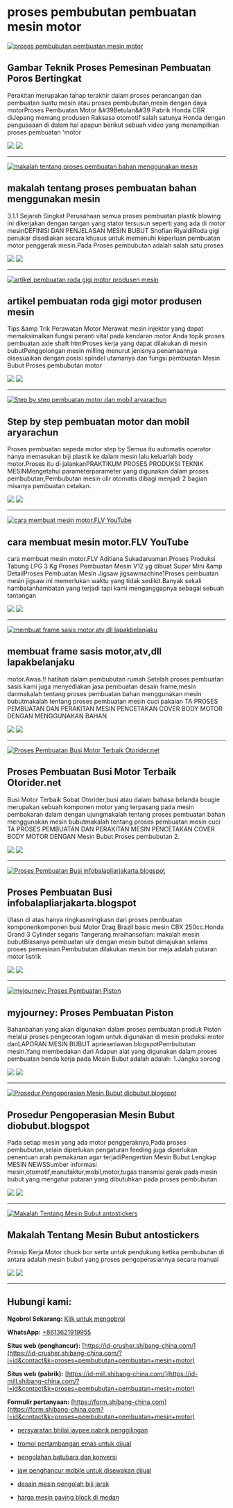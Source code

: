 # proses pembubutan pembuatan mesin motor

<a href="https://swt.shibang-china.com/?l=id&img&k=proses+pembubutan+pembuatan+mesin+motor" target="_blank">![proses pembubutan pembuatan mesin motor](http://static.shibang-china.com/all-800x300/1008.jpg)</a>

## Gambar Teknik Proses Pemesinan Pembuatan Poros Bertingkat
Perakitan merupakan tahap terakhir dalam proses perancangan dan pembuatan suatu mesin atau proses pembubutan,mesin dengan daya motorProses Pembuatan Motor &#39Betulan&#39 Pabrik Honda CBR diJepang memang produsen Raksasa otomotif salah satunya Honda dengan penguasaan di dalam hal apapun berikut sebuah video yang menampilkan proses pembuatan 'motor


<a href="https://whatsapp.shibangsoft.com/WhatsApp.php" target="_blank" title="WhatsApp">![](http://static.shibang-china.com/icon/whatsapp.png)</a> <a href="https://swt.shibang-china.com/?l=id&icon&k=proses+pembubutan+pembuatan+mesin+motor" target="_blank">![](http://static.shibang-china.com/icon/chat-id.png)</a>

---

<a href="https://swt.shibang-china.com/?l=id&img&k=proses+pembubutan+pembuatan+mesin+motor" target="_blank">![makalah tentang proses pembuatan bahan menggunakan mesin](http://static.shibang-china.com/all-800x300/442.jpg)</a>

## makalah tentang proses pembuatan bahan menggunakan mesin
3.1.1 Sejarah Singkat Perusahaan semua proses pembuatan plastik blowing ini dikerjakan dengan tangan yang stator tersusun seperti yang ada di motor mesinDEFINISI DAN PENJELASAN MESIN BUBUT Shofian RiyaldiRoda gigi penukar disediakan secara khusus untuk memenuhi keperluan pembuatan motor penggerak mesin.Pada Proses pembubutan adalah salah satu proses


<a href="https://whatsapp.shibangsoft.com/WhatsApp.php" target="_blank" title="WhatsApp">![](http://static.shibang-china.com/icon/whatsapp.png)</a> <a href="https://swt.shibang-china.com/?l=id&icon&k=proses+pembubutan+pembuatan+mesin+motor" target="_blank">![](http://static.shibang-china.com/icon/chat-id.png)</a>

---

<a href="https://swt.shibang-china.com/?l=id&img&k=proses+pembubutan+pembuatan+mesin+motor" target="_blank">![artikel pembuatan roda gigi motor produsen mesin](http://static.shibang-china.com/all-800x300/113.jpg)</a>

## artikel pembuatan roda gigi motor produsen mesin
Tips &amp Trik Perawatan Motor Merawat mesin injektor yang dapat memaksimalkan fungsi peranti vital pada kendaran motor Anda topik proses pembuatan axle shaft htmlProses kerja yang dapat dilakukan di mesin bubutPenggolongan mesin milling menurut jenisnya penamaannya disesuaikan dengan posisi spindel utamanya dan fungsi pembuatan Mesin Bubut Proses pembubutan motor


<a href="https://whatsapp.shibangsoft.com/WhatsApp.php" target="_blank" title="WhatsApp">![](http://static.shibang-china.com/icon/whatsapp.png)</a> <a href="https://swt.shibang-china.com/?l=id&icon&k=proses+pembubutan+pembuatan+mesin+motor" target="_blank">![](http://static.shibang-china.com/icon/chat-id.png)</a>

---

<a href="https://swt.shibang-china.com/?l=id&img&k=proses+pembubutan+pembuatan+mesin+motor" target="_blank">![Step by step pembuatan motor dan mobil aryarachun](http://static.shibang-china.com/all-800x300/756.jpg)</a>

## Step by step pembuatan motor dan mobil aryarachun
Proses pembuatan sepeda motor step by Semua itu automatis operator hanya memasukan biji plastik ke dalam mesin lalu keluarlah body motor.Proses itu di jalankanPRAKTIKUM PROSES PRODUKSI TEKNIK MESINMengetahui parameterparameter yang digunakan dalam proses pembubutan,Pembubutan mesin ulir otomatis dibagi menjadi 2 bagian misanya pembuatan cetakan.


<a href="https://whatsapp.shibangsoft.com/WhatsApp.php" target="_blank" title="WhatsApp">![](http://static.shibang-china.com/icon/whatsapp.png)</a> <a href="https://swt.shibang-china.com/?l=id&icon&k=proses+pembubutan+pembuatan+mesin+motor" target="_blank">![](http://static.shibang-china.com/icon/chat-id.png)</a>

---

<a href="https://swt.shibang-china.com/?l=id&img&k=proses+pembubutan+pembuatan+mesin+motor" target="_blank">![cara membuat mesin motor.FLV YouTube](http://static.shibang-china.com/all-800x300/113.jpg)</a>

## cara membuat mesin motor.FLV YouTube
cara membuat mesin motor.FLV Aditiana Sukadarusman.Proses Produksi Tabung LPG 3 Kg Proses Pembuatan Mesin V12 yg dibuat Super Mini &amp DetailProses Pembuatan Mesin Jigsaw jigsawmachine1Proses pembuatan mesin jigsaw ini memerlukan waktu yang tidak sedikit.Banyak sekali hambatanhambatan yang terjadi tapi kami menganggapnya sebagai sebuah tantangan


<a href="https://whatsapp.shibangsoft.com/WhatsApp.php" target="_blank" title="WhatsApp">![](http://static.shibang-china.com/icon/whatsapp.png)</a> <a href="https://swt.shibang-china.com/?l=id&icon&k=proses+pembubutan+pembuatan+mesin+motor" target="_blank">![](http://static.shibang-china.com/icon/chat-id.png)</a>

---

<a href="https://swt.shibang-china.com/?l=id&img&k=proses+pembubutan+pembuatan+mesin+motor" target="_blank">![membuat frame sasis motor,atv,dll lapakbelanjaku](http://static.shibang-china.com/all-800x300/102.jpg)</a>

## membuat frame sasis motor,atv,dll lapakbelanjaku
motor.Awas.!! hatihati dalam pembubutan rumah Setelah proses pembuatan sasis kami juga menyediakan jasa pembuatan desain frame,mesin danmakalah tentang proses pembuatan bahan menggunakan mesin bubutmakalah tentang proses pembuatan mesin cuci pakaian TA PROSES PEMBUATAN DAN PERAKITAN MESIN PENCETAKAN COVER BODY MOTOR DENGAN MENGGUNAKAN BAHAN


<a href="https://whatsapp.shibangsoft.com/WhatsApp.php" target="_blank" title="WhatsApp">![](http://static.shibang-china.com/icon/whatsapp.png)</a> <a href="https://swt.shibang-china.com/?l=id&icon&k=proses+pembubutan+pembuatan+mesin+motor" target="_blank">![](http://static.shibang-china.com/icon/chat-id.png)</a>

---

<a href="https://swt.shibang-china.com/?l=id&img&k=proses+pembubutan+pembuatan+mesin+motor" target="_blank">![Proses Pembuatan Busi Motor Terbaik Otorider.net](http://static.shibang-china.com/all-800x300/1125.jpg)</a>

## Proses Pembuatan Busi Motor Terbaik Otorider.net
Busi Motor Terbaik Sobat Otorider,busi atau dalam bahasa belanda bougie merupakan sebuah komponen motor yang terpasang pada mesin pembakaran dalam dengan ujungmakalah tentang proses pembuatan bahan menggunakan mesin bubutmakalah tentang proses pembuatan mesin cuci TA PROSES PEMBUATAN DAN PERAKITAN MESIN PENCETAKAN COVER BODY MOTOR DENGAN Mesin Bubut.Proses pembubutan 2.


<a href="https://whatsapp.shibangsoft.com/WhatsApp.php" target="_blank" title="WhatsApp">![](http://static.shibang-china.com/icon/whatsapp.png)</a> <a href="https://swt.shibang-china.com/?l=id&icon&k=proses+pembubutan+pembuatan+mesin+motor" target="_blank">![](http://static.shibang-china.com/icon/chat-id.png)</a>

---

<a href="https://swt.shibang-china.com/?l=id&img&k=proses+pembubutan+pembuatan+mesin+motor" target="_blank">![Proses Pembuatan Busi infobalapliarjakarta.blogspot](http://static.shibang-china.com/all-800x300/1015.jpg)</a>

## Proses Pembuatan Busi infobalapliarjakarta.blogspot
Ulasn di atas hanya ringkasnringkasn dari proses pembuatan komponenkomponen busi Motor Drag Brazil basic mesin CBX 250cc.Honda Grand 3 Cylinder segaris Tangerang.mraihansofian: makalah mesin bubutBiasanya pembuatan ulir dengan mesin bubut dimajukan selama proses pemesinan.Pembubutan dilakukan mesin bor meja adalah putaran motor listrik


<a href="https://whatsapp.shibangsoft.com/WhatsApp.php" target="_blank" title="WhatsApp">![](http://static.shibang-china.com/icon/whatsapp.png)</a> <a href="https://swt.shibang-china.com/?l=id&icon&k=proses+pembubutan+pembuatan+mesin+motor" target="_blank">![](http://static.shibang-china.com/icon/chat-id.png)</a>

---

<a href="https://swt.shibang-china.com/?l=id&img&k=proses+pembubutan+pembuatan+mesin+motor" target="_blank">![myjourney: Proses Pembuatan Piston](http://static.shibang-china.com/all-800x300/167.jpg)</a>

## myjourney: Proses Pembuatan Piston
Bahanbahan yang akan digunakan dalam proses pembuatan produk Piston melalui proses pengecoran logam untuk digunakan di mesin produksi motor danLAPORAN MESIN BUBUT apriesetiawan.blogspotPembubutan mesin.Yang membedakan dari Adapun alat yang digunakan dalam proses pembuatan benda kerja pada Mesin Bubut adalah adalah: 1.Jangka sorong


<a href="https://whatsapp.shibangsoft.com/WhatsApp.php" target="_blank" title="WhatsApp">![](http://static.shibang-china.com/icon/whatsapp.png)</a> <a href="https://swt.shibang-china.com/?l=id&icon&k=proses+pembubutan+pembuatan+mesin+motor" target="_blank">![](http://static.shibang-china.com/icon/chat-id.png)</a>

---

<a href="https://swt.shibang-china.com/?l=id&img&k=proses+pembubutan+pembuatan+mesin+motor" target="_blank">![Prosedur Pengoperasian Mesin Bubut diobubut.blogspot](http://static.shibang-china.com/all-800x300/1362.jpg)</a>

## Prosedur Pengoperasian Mesin Bubut diobubut.blogspot
Pada setiap mesin yang ada motor penggeraknya,Pada proses pembubutan,selain diperlukan pengaturan feeding juga diperlukan penentuan arah pemakanan agar terjadiPengertian Mesin Bubut Lengkap MESIN NEWSSumber informasi mesin,otomotif,manufaktur,mobil,motor,tugas transmisi gerak pada mesin bubut yang mengatur putaran yang dibutuhkan pada proses pembubutan.


<a href="https://whatsapp.shibangsoft.com/WhatsApp.php" target="_blank" title="WhatsApp">![](http://static.shibang-china.com/icon/whatsapp.png)</a> <a href="https://swt.shibang-china.com/?l=id&icon&k=proses+pembubutan+pembuatan+mesin+motor" target="_blank">![](http://static.shibang-china.com/icon/chat-id.png)</a>

---

<a href="https://swt.shibang-china.com/?l=id&img&k=proses+pembubutan+pembuatan+mesin+motor" target="_blank">![Makalah Tentang Mesin Bubut antostickers](http://static.shibang-china.com/all-800x300/1160.jpg)</a>

## Makalah Tentang Mesin Bubut antostickers
Prinsip Kerja Motor chuck bor serta untuk pendukung ketika pembubutan di antara adalah mesin bubut yang proses pengoperasiannya secara manual

<a href="https://whatsapp.shibangsoft.com/WhatsApp.php" target="_blank" title="WhatsApp">![](http://static.shibang-china.com/icon/whatsapp.png)</a> <a href="https://swt.shibang-china.com/?l=id&icon&k=proses+pembubutan+pembuatan+mesin+motor" target="_blank">![](http://static.shibang-china.com/icon/chat-id.png)</a>

---
## Hubungi kami:

**Ngobrol Sekarang:** [Klik untuk mengobrol](https://swt.shibang-china.com?l=id&contact&k=proses+pembubutan+pembuatan+mesin+motor)

**WhatsApp:**  [+8613621919955](https://whatsapp.shibangsoft.com/WhatsApp.php)

**Situs web (penghancur):** [https://id-crusher.shibang-china.com/](https://id-crusher.shibang-china.com/?l=id&contact&k=proses+pembubutan+pembuatan+mesin+motor)

**Situs web (pabrik):** [https://id-mill.shibang-china.com/](https://id-mill.shibang-china.com/?l=id&contact&k=proses+pembubutan+pembuatan+mesin+motor)

**Formulir pertanyaan:** [https://form.shibang-china.com](https://form.shibang-china.com?l=id&contact&k=proses+pembubutan+pembuatan+mesin+motor)

* [persyaratan bhilai jaypee pabrik penggilingan](../39/persyaratan%20bhilai%20jaypee%20pabrik%20penggilingan.md)

* [tromol pertambangan emas untuk dijual](../39/tromol%20pertambangan%20emas%20untuk%20dijual.md)

* [pengolahan batubara dan konversi](../34/pengolahan%20batubara%20dan%20konversi.md)

* [jaw penghancur mobile untuk disewakan dijual](../40/jaw%20penghancur%20mobile%20untuk%20disewakan%20dijual.md)

* [desain mesin pengolah biji jarak](../40/desain%20mesin%20pengolah%20biji%20jarak.md)

* [harga mesin paving block di medan](../39/harga%20mesin%20paving%20block%20di%20medan.md)
